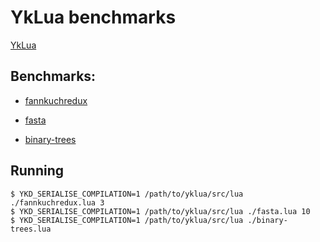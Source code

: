 # YkLua benchmarks

[YkLua](https://github.com/ykjit/yklua)

## Benchmarks:

- [fannkuchredux](https://benchmarksgame-team.pages.debian.net/benchmarksgame/program/fannkuchredux-lua-1.html)

- [fasta](https://benchmarksgame-team.pages.debian.net/benchmarksgame/program/fasta-lua-2.html)

- [binary-trees](https://benchmarksgame-team.pages.debian.net/benchmarksgame/program/binarytrees-lua-2.html)

## Running 

```shell
$ YKD_SERIALISE_COMPILATION=1 /path/to/yklua/src/lua ./fannkuchredux.lua 3
$ YKD_SERIALISE_COMPILATION=1 /path/to/yklua/src/lua ./fasta.lua 10
$ YKD_SERIALISE_COMPILATION=1 /path/to/yklua/src/lua ./binary-trees.lua 
```
